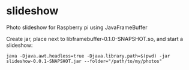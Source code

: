 # slideshow

Photo slideshow for Raspberry pi using JavaFrameBuffer

Create jar, place next to libframebuffer-0.1.0-SNAPSHOT.so, and start a slideshow:

```
java -Djava.awt.headless=true -Djava.library.path=$(pwd) -jar slideshow-0.0.1-SNAPSHOT.jar --folder="/path/to/my/photos"
```